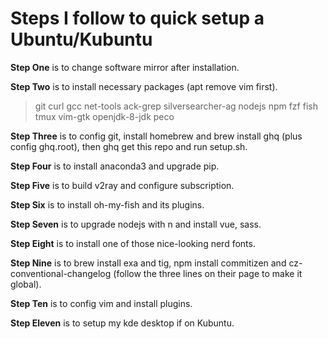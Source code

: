 # Steps I follow to quick setup a Ubuntu/Kubuntu

**Step One** is to change software mirror after installation.

**Step Two** is to install necessary packages (apt remove vim first).

> git curl gcc net-tools ack-grep silversearcher-ag nodejs npm fzf fish tmux vim-gtk openjdk-8-jdk peco

**Step Three** is to config git, install homebrew and brew install ghq (plus config ghq.root), then ghq get this repo and run setup.sh.

**Step Four** is to install anaconda3 and upgrade pip.

**Step Five** is to build v2ray and configure subscription.

**Step Six** is to install oh-my-fish and its plugins.

**Step Seven** is to upgrade nodejs with n and install vue, sass.

**Step Eight** is to install one of those nice-looking nerd fonts.

**Step Nine** is to brew install exa and tig, npm install commitizen and cz-conventional-changelog (follow the three lines on their page to make it global).

**Step Ten** is to config vim and install plugins.

**Step Eleven** is to setup my kde desktop if on Kubuntu.

